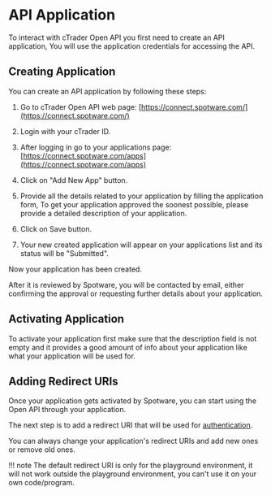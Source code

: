 # API Application

To interact with cTrader Open API you first need to create an API application, You will use the application credentials for accessing the API.

## Creating Application

You can create an API application by following these steps:

1. Go to cTrader Open API web page: [https://connect.spotware.com/](https://connect.spotware.com/)

2. Login with your cTrader ID.

3. After logging in go to your applications page: [https://connect.spotware.com/apps](https://connect.spotware.com/apps)

4. Click on "Add New App" button.

5. Provide all the details related to your application by filling the application form, To get your application approved the soonest possible, please provide a detailed description of your application.

6. Click on Save button.

7. Your new created application will appear on your applications list and its status will be "Submitted".

Now your application has been created.

After it is reviewed by Spotware, you will be contacted by email, either confirming the approval or requesting further details about your application. 

## Activating Application

To activate your application first make sure that the description field is not empty and it provides a good amount of info about your application like what your application will be used for.

## Adding Redirect URIs

Once your application gets activated by Spotware, you can start using the Open API through your application.

The next step is to add a redirect URI that will be used for [authentication](../account-authentication).

You can always change your application's redirect URIs and add new ones or remove old ones.

!!! note
    The default redirect URI is only for the playground environment, it will not work outside the playground environment, you can't use it on your own code/program.
